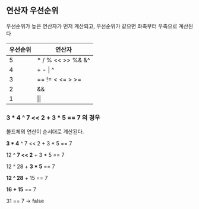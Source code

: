 ## 연산자 우선순위

우선순위가 높은 연산자가 먼저 계산되고, 우선순위가 같으면 좌측부터 우측으로 계산된다

| 우선순위 | 연산자               |
|------|-------------------|
| 5    | * / % << >> %& &^ |
| 4    | + - \|  ^         |
| 3    | == != < <= > >=   |
| 2    | &&                |
| 1    | \|\|              |

### 3 * 4 ^ 7 << 2 + 3 * 5 == 7 의 경우

볼드체의 연산이 순서대로 계산된다.

**3 * 4** ^ 7 << 2 + 3 * 5 == 7

12 ^ **7 << 2** + 3 * 5 == 7

12 ^ 28 + **3 * 5** == 7

**12 ^ 28** + 15 == 7

**16 + 15** == 7

31 == 7
-> false